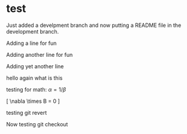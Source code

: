 # test

Just added a develpment branch and now putting a README file in the development branch.

Adding a line for fun

Adding another line for fun

Adding yet another line

hello again
what is this

testing for math: $\alpha = 1/\beta$

\[ \nabla \times B = 0 \]

testing git revert

Now testing git checkout
